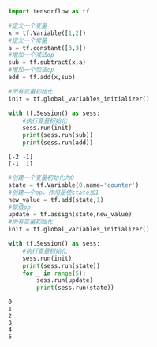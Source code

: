 

```python
import tensorflow as tf
```


```python
#定义一个变量
x = tf.Variable([1,2])
#定义一个常量
a = tf.constant([3,3])
#增加一个减法op
sub = tf.subtract(x,a)
#增加一个加法op
add = tf.add(x,sub)

#所有变量初始化
init = tf.global_variables_initializer()

with tf.Session() as sess:
    #执行变量初始化
    sess.run(init)
    print(sess.run(sub))
    print(sess.run(add))
```

    [-2 -1]
    [-1  1]
    


```python
#创建一个变量初始化为0
state = tf.Variable(0,name='counter')
#创建一个op，作用是使state加1
new_value = tf.add(state,1)
#赋值op
update = tf.assign(state,new_value)
#所有变量初始化
init = tf.global_variables_initializer()

with tf.Session() as sess:
    #执行变量初始化
    sess.run(init)
    print(sess.run(state))
    for _ in range(5):
        sess.run(update)
        print(sess.run(state))
```

    0
    1
    2
    3
    4
    5
    


```python

```
